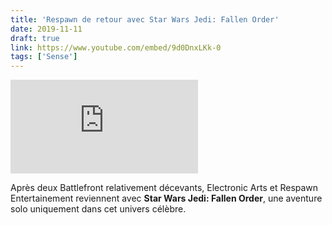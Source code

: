 ```yaml
---
title: 'Respawn de retour avec Star Wars Jedi: Fallen Order'
date: 2019-11-11
draft: true
link: https://www.youtube.com/embed/9d0DnxLKk-0
tags: ['Sense']
---
```


<Embed
  src="https://www.youtube.com/embed/9d0DnxLKk-0"
/>

Après deux Battlefront relativement décevants, Electronic Arts et Respawn Entertainement reviennent avec **Star Wars Jedi: Fallen Order**, une aventure solo uniquement dans cet univers célèbre.

